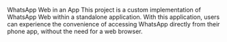 WhatsApp Web in an App
This project is a custom implementation of WhatsApp Web within a standalone application.
With this application, users can experience the convenience of accessing WhatsApp directly
from their phone app, without the need for a web browser.
